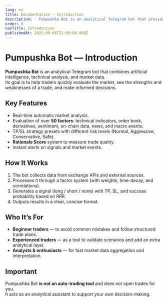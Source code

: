 ```yaml
---
lang: en
title: Documentation — Introduction
description: ' Pumpushka Bot is an analytical Telegram bot that provides classic technical analysis with real AI algorithms.'
order: 0
navTitle: Introduction
publishedAt: 2025-09-04T21:00:00.000Z
---
```


# Pumpushka Bot — Introduction

**Pumpushka Bot** is an analytical Telegram bot that combines artificial intelligence, technical analysis, and market data.\
Its goal is to help traders quickly evaluate the market, see the strengths and weaknesses of a trade, and make informed decisions.

## Key Features

* Real-time automatic market analysis.
* Evaluation of over **50 factors**: technical indicators, order book, derivatives, sentiment, on-chain data, news, and macro events.
* TP/SL strategy presets with different risk levels (Normal, Aggressive, Conservative, Safe).
* **Rationale Score** system to measure trade quality.
* Instant alerts on signals and market events.

## How It Works

1. The bot collects data from exchange APIs and external sources.
2. Processes it through a factor system (with weights, time-decay, and correlations).
3. Generates a signal (long / short / none) with TP, SL, and success probability based on RRR.
4. Outputs results in a clear, concise format.

## Who It’s For

* **Beginner traders** — to avoid common mistakes and follow structured trade plans.
* **Experienced traders** — as a tool to validate scenarios and add an extra analytical layer.
* **Analysts & enthusiasts** — for fast market data aggregation and interpretation.

## Important

Pumpushka Bot **is not an auto-trading tool** and does not open trades for you.\
It acts as an analytical assistant to support your own decision-making.
